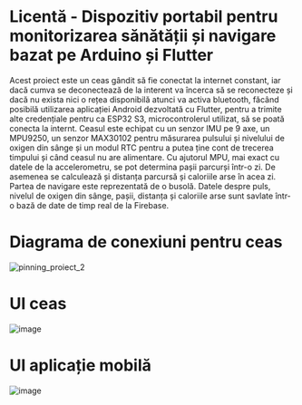 # Licentă - Dispozitiv portabil pentru monitorizarea sănătății și navigare bazat pe Arduino și Flutter

Acest proiect este un ceas gândit să fie conectat la internet constant, iar dacă cumva se deconectează de la interent va încerca să se reconecteze și dacă nu exista nici o rețea disponibilă atunci va activa bluetooth, făcând posibilă utilizarea aplicației Android dezvoltată cu Flutter, pentru a trimite alte credențiale pentru ca ESP32 S3, microcontrolerul utilizat, să se poată conecta la internt. Ceasul este echipat cu un senzor IMU pe 9 axe, un MPU9250, un senzor MAX30102 pentru măsurarea pulsului și nivelului de oxigen din sânge și un modul RTC pentru a putea ține cont de trecerea timpului și când ceasul nu are alimentare. Cu ajutorul MPU, mai exact cu datele de la accelerometru, se pot determina pașii parcurși într-o zi. De asemenea se calculează și distanța parcursă și caloriile arse în acea zi. Partea de navigare este reprezentată de o busolă. Datele despre puls, nivelul de oxigen din sânge, pașii, distanța și caloriile arse sunt savlate într-o bază de date de timp real de la Firebase.

# Diagrama de conexiuni pentru ceas

![pinning_proiect_2](https://github.com/user-attachments/assets/77ffd26c-529c-4fa0-a6c6-646aebf71d60)

# UI ceas

![image](https://github.com/user-attachments/assets/918e2c23-8301-4bb9-ae0a-a2471fd15064)


# UI aplicație mobilă

![image](https://github.com/user-attachments/assets/633c5f1d-4780-4616-b320-bd0f9e005896)
